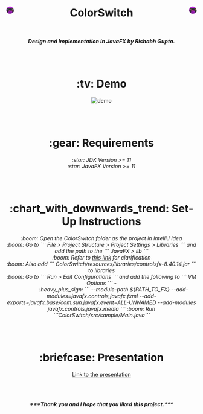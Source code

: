 <h1 align="center"><img src="ColorSwitch/resources/images/controller.svg" width=4% height=4% align="left"> ColorSwitch <img src="ColorSwitch/resources/images/controller.svg" width=4% height=4% align="right"></h1>
</br>
<p align="center"><b><i>Design and Implementation in JavaFX by Rishabh Gupta.</b></i></p>
</br></br>

<h1 align="center"> :tv: Demo </h1>
<p align="center">
  <img src="demo.gif" alt="demo" />
</p>
</br></br>

<h1 align="center"> :gear: Requirements </h1>
<p align="center">
<i>:star: JDK Version >= 11</br>
:star: JavaFX Version >= 11</i>
</p>
</br></br>

<h1 align="center"> :chart_with_downwards_trend: Set-Up Instructions </h1>
<p align="center">
<i>:boom: Open the ColorSwitch folder as the project in IntelliJ Idea</br>
:boom: Go to ``` File > Project Structure > Project Settings > Libraries ``` and add the path to the ``` JavaFX > lib ```</br>
:boom: Refer to <a href = "https://youtu.be/BHj6zbH3inI?t=395">this link</a> for clarification</br>
:boom: Also add ``` ColorSwitch/resources/libraries/controlsfx-8.40.14.jar ``` to libraries</br>
:boom: Go to ``` Run > Edit Configurations ``` and add the following to ``` VM Options ``` - </br>
&emsp; &emsp; &emsp; &ensp; :heavy_plus_sign:
```
--module-path ${PATH_TO_FX} --add-modules=javafx.controls,javafx.fxml
--add-exports=javafx.base/com.sun.javafx.event=ALL-UNNAMED
--add-modules javafx.controls,javafx.media
```
:boom: Run ```ColorSwitch/src/sample/Main.java```
</i>
</p>
</br></br>

<h1 align="center"> :briefcase: Presentation </h1>
<p align="center">
<a href="http://bit.do/colsw">Link to the presentation</a>
</p>
</br></br>

<p align="center"><b><i>***Thank you and I hope that you liked this project.***</b></i></p>

